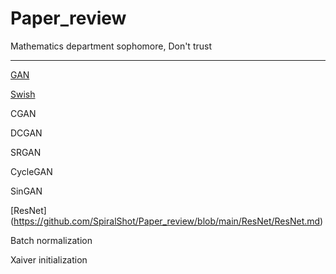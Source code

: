 # Paper_review
Mathematics department sophomore, 
Don't trust

--------------------------------------------
[GAN](https://github.com/SpiralShot/Paper_review/blob/main/GAN/Original%20GAN.md)

[Swish](https://github.com/SpiralShot/Paper_review/blob/main/Swish/Swish.md)

CGAN

DCGAN

SRGAN 

CycleGAN

SinGAN

[ResNet] (https://github.com/SpiralShot/Paper_review/blob/main/ResNet/ResNet.md)

Batch normalization

Xaiver initialization
